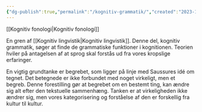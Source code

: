 ```yaml
---
{"dg-publish":true,"permalink":"/kognitiv-grammatik/","created":"2023-11-04T12:35:44.132+01:00","updated":"2025-04-06T00:40:14.143+02:00"}
---
```


[[Kognitiv fonologi\|Kognitiv fonologi]]

En gren af [[Kognitiv lingvistik\|Kognitiv lingvistik]]. Denne del, kognitiv grammatik, søger at finde de grammatiske funktioner i kognitionen. Teorien hviler på antagelsen af at sprog skal forstås ud fra vores kropslige erfaringer. 

En vigtig grundtanke er begrebet, som ligger på linje med Saussures idé om tegnet. Det betegnede er ikke forbundet med noget virkeligt, men et begreb. Denne forestilling gør at begrebet om en bestemt ting, kan ændre sig alt efter den tekstuelle sammenhæng. Tanken er at virkeligheden ikke ændrer sig, men vores kategorisering og forståelse af den er forskellig fra kultur til kultur. 
